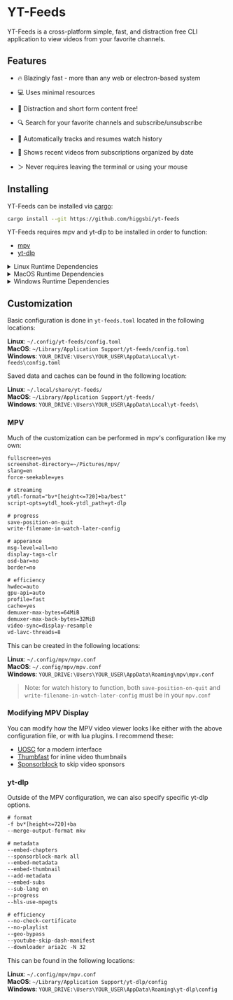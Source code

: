 # YT-Feeds

YT-Feeds is a cross-platform simple, fast, and distraction free CLI application to view videos from your favorite channels.

## Features

- 🔥 Blazingly fast - more than any web or electron-based system

- 💻 Uses minimal resources

- 👀 Distraction and short form content free!

- 🔍 Search for your favorite channels and subscribe/unsubscribe

- 📜 Automatically tracks and resumes watch history

- 🎥 Shows recent videos from subscriptions organized by date

- ＞ Never requires leaving the terminal or using your mouse  

## Installing

YT-Feeds can be installed via [cargo](https://doc.rust-lang.org/cargo/getting-started/installation.html):
```bash
cargo install --git https://github.com/higgsbi/yt-feeds
```

YT-Feeds requires mpv and yt-dlp to be installed in order to function:
- [mpv](https://github.com/mpv-player/mpv)
- [yt-dlp](https://github.com/yt-dlp/yt-dlp)

<details><summary>Linux Runtime Dependencies</summary>

#### Fedora/RHEL-Based Systems
```sh
sudo dnf install yt-dlp mpv
```

#### Debian-Based Systems
```sh
sudo apt install yt-dlp mpv
```

#### Arch-Based Systems
```sh
sudo pacman -S yt-dlp mpv
```

#### Alpine-Based Systems
```sh
doas apk add yt-dlp mpv
```

</details>

<details><summary>MacOS Runtime Dependencies</summary>

#### MacOS
```
# Brew can be installed at https://brew.sh/
brew install yt-dlp mpv
```

</details>
<details><summary>Windows Runtime Dependencies</summary>

#### Windows
```
# WSL can be installed at https://learn.microsoft.com/en-us/windows/wsl/install
# This is recommended and will allow you to follow Linux instructions with support

# OR

# Chocolatey can be installed at https://chocolatey.org/install
# Note: untested
choco install yt-dlp mpv

# OR

# Winget can be installed at https://github.com/microsoft/winget-cli
# Note: untested
winget install yt-dlp mpv
```

</details>

## Customization

Basic configuration is done in `yt-feeds.toml` located in the following locations:
 
**Linux**: `~/.config/yt-feeds/config.toml`  
**MacOS**: `~/Library/Application Support/yt-feeds/config.toml`  
**Windows**: `YOUR_DRIVE:\Users\YOUR_USER\AppData\Local\yt-feeds\config.toml`  
  
Saved data and caches can be found in the following location:

**Linux**: `~/.local/share/yt-feeds/`  
**MacOS**: `~/Library/Application Support/yt-feeds/`  
**Windows**: `YOUR_DRIVE:\Users\YOUR_USER\AppData\Local\yt-feeds\`  


### MPV

Much of the customization can be performed in mpv's configuration like my own:

```txt
fullscreen=yes
screenshot-directory=~/Pictures/mpv/
slang=en
force-seekable=yes

# streaming
ytdl-format="bv*[height<=720]+ba/best"
script-opts=ytdl_hook-ytdl_path=yt-dlp

# progress
save-position-on-quit
write-filename-in-watch-later-config

# apperance
msg-level=all=no
display-tags-clr
osd-bar=no
border=no

# efficiency
hwdec=auto
gpu-api=auto
profile=fast
cache=yes
demuxer-max-bytes=64MiB
demuxer-max-back-bytes=32MiB
video-sync=display-resample
vd-lavc-threads=8

```

This can be created in the following locations:

**Linux**: `~/.config/mpv/mpv.conf`  
**MacOS**: `~/.config/mpv/mpv.conf`  
**Windows**: `YOUR_DRIVE:\Users\YOUR_USER\AppData\Roaming\mpv\mpv.conf`

> Note: for watch history to function, both `save-position-on-quit` and `write-filename-in-watch-later-config` must be in your `mpv.conf`

### Modifying MPV Display

You can modify how the MPV video viewer looks like either with the above configuration file, or with lua plugins.
I recommend these:
- [UOSC](https://github.com/tomasklaen/uosc) for a modern interface
- [Thumbfast](https://github.com/po5/thumbfast) for inline video thumbnails
- [Sponsorblock](https://github.com/po5/mpv_sponsorblock) to skip video sponsors

### yt-dlp

Outside of the MPV configuration, we can also specify specific yt-dlp options.

```txt
# format
-f bv*[height<=720]+ba
--merge-output-format mkv

# metadata
--embed-chapters
--sponsorblock-mark all
--embed-metadata
--embed-thumbnail
--add-metadata
--embed-subs
--sub-lang en
--progress
--hls-use-mpegts

# efficiency
--no-check-certificate
--no-playlist
--geo-bypass
--youtube-skip-dash-manifest
--downloader aria2c -N 32
```

This can be found in the following locations:

**Linux**: `~/.config/mpv/mpv.conf`  
**MacOS**: `~/Library/Application Support/yt-dlp/config`  
**Windows**: `YOUR_DRIVE:\Users\YOUR_USER\AppData\Roaming\yt-dlp\config`

